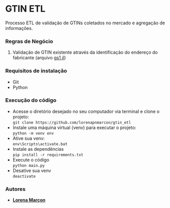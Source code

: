 # GTIN ETL

Processo ETL de validação de GTINs coletados no mercado e agregação de informações.

### Regras de Negócio
1. Validação de GTIN existente através da identificação do endereço do fabricante (arquivo [gs1.jl](inputs/gs1.jl))

### Requisitos de instalação
- Git
- Python

### Execução do código
- Acesse o diretório desejado no seu computador via terminal e clone o projeto:  
`git clone https://github.com/lorenapnmarcon/gtin_etl`
- Instale uma máquina virtual (venv) para executar o projeto:  
`python -m venv env`
- Ative sua venv:   
`env\Scripts\activate.bat`
- Instale as dependências  
`pip install -r requirements.txt`
- Execute o código  
`python main.py`
- Desative sua venv  
`deactivate`

### Autores
- [**Lorena Marçon**](https://github.com/lorenapnmarcon)
